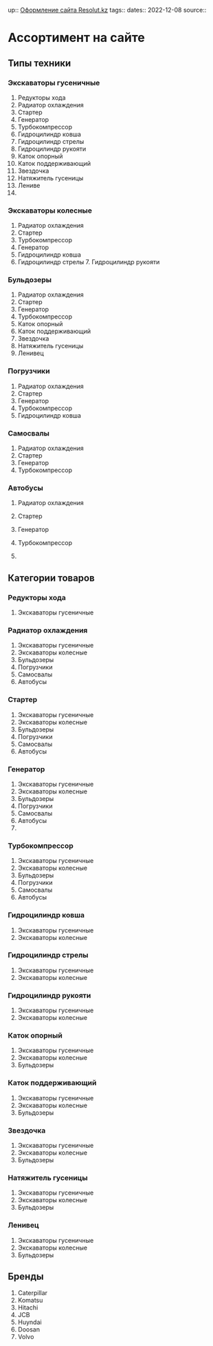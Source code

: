 up:: [Оформление сайта Resolut.kz](Оформление%20сайта%20Resolut.kz.md)
tags:: 
dates:: 2022-12-08
source::

# Ассортимент на сайте

## Типы техники
### Экскаваторы гусеничные
1. Редукторы хода
2. Радиатор охлаждения
3. Стартер
4. Генератор
5. Турбокомпрессор
6. Гидроцилиндр ковша
7. Гидроцилиндр стрелы
8. Гидроцилиндр рукояти
9. Каток опорный 
10. Каток поддерживающий
11. Звездочка
12. Натяжитель гусеницы
13. Лениве
14. 



### Экскаваторы колесные
1. Радиатор охлаждения
2. Стартер
3. Турбокомпрессор
4. Генератор
5. Гидроцилиндр ковша
6. Гидроцилиндр стрелы	7. Гидроцилиндр рукояти


### Бульдозеры
1. Радиатор охлаждения
2. Стартер
3. Генератор
4. Турбокомпрессор
5. Каток опорный 
6. Каток поддерживающий
7. Звездочка
8. Натяжитель гусеницы
9. Ленивец

### Погрузчики
1. Радиатор охлаждения
2. Стартер
3. Генератор
4. Турбокомпрессор
5. Гидроцилиндр ковша

### Самосвалы
1. Радиатор охлаждения
2. Стартер
3. Генератор
4. Турбокомпрессор

### Автобусы
1. Радиатор охлаждения
2. Стартер
3. Генератор
4. Турбокомпрессор



1. 




## Категории товаров
### Редукторы хода
1. Экскаваторы гусеничные

### Радиатор охлаждения
1. Экскаваторы гусеничные
2. Экскаваторы колесные
3. Бульдозеры
4. Погрузчики
5. Самосвалы
6. Автобусы

### Стартер
1. Экскаваторы гусеничные
2. Экскаваторы колесные
3. Бульдозеры
4. Погрузчики
5. Самосвалы
6. Автобусы

### Генератор
1. Экскаваторы гусеничные
2. Экскаваторы колесные
3. Бульдозеры
4. Погрузчики
5. Самосвалы
6. Автобусы
7. 
### Турбокомпрессор
1. Экскаваторы гусеничные
2. Экскаваторы колесные
3. Бульдозеры
4. Погрузчики
5. Самосвалы
6. Автобусы

### Гидроцилиндр ковша
1. Экскаваторы гусеничные
2. Экскаваторы колесные

### Гидроцилиндр стрелы
1. Экскаваторы гусеничные
2. Экскаваторы колесные

### Гидроцилиндр рукояти
1. Экскаваторы гусеничные
2. Экскаваторы колесные


### Каток опорный
1. Экскаваторы гусеничные
2. Экскаваторы колесные
3. Бульдозеры


### Каток поддерживающий
1. Экскаваторы гусеничные
2. Экскаваторы колесные
3. Бульдозеры

### Звездочка
1. Экскаваторы гусеничные
2. Экскаваторы колесные
3. Бульдозеры

### Натяжитель гусеницы
1. Экскаваторы гусеничные
2. Экскаваторы колесные
3. Бульдозеры

### Ленивец
1. Экскаваторы гусеничные
2. Экскаваторы колесные
3. Бульдозеры





## Бренды
1. Caterpillar
2. Komatsu
3. Hitachi
4. JCB
5. Huyndai
6. Doosan
7. Volvo

